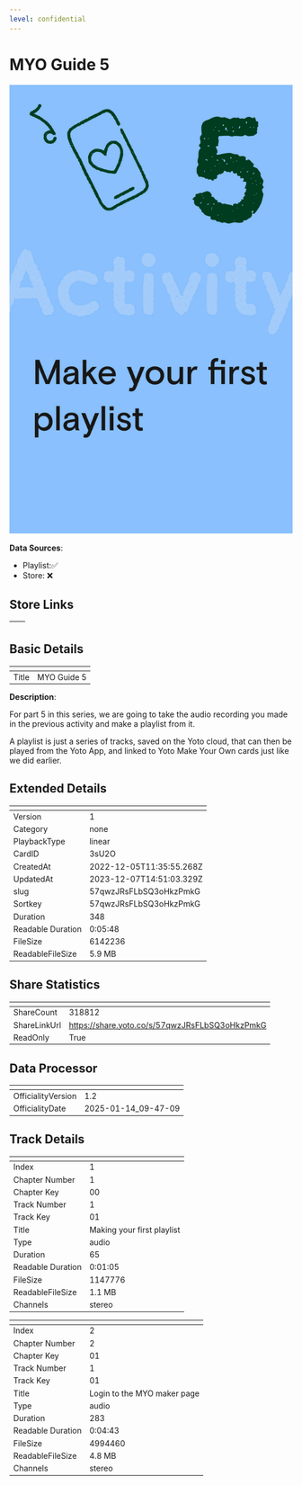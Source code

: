 ```yaml
---
level: confidential
---
```

# MYO Guide 5

![card_[3sU2O].png](../../img/cards/card_[3sU2O].png)

**Data Sources**: 

- Playlist:✅
- Store: ❌


## Store Links

| <!-- --> | <!-- --> |
| - | - |


## Basic Details

| <!-- --> | <!-- --> |
| - | - |
| Title | MYO Guide 5 |

**Description**:

For part 5 in this series, we are going to take the audio recording you made in the previous activity and make a playlist from it. 

A playlist is just a series of tracks, saved on the Yoto cloud, that can then be played from the Yoto App, and linked to Yoto Make Your Own cards just like we did earlier.



## Extended Details

| <!-- --> | <!-- --> |
| - | - |
| Version | 1 |
| Category | none |
| PlaybackType | linear |
| CardID | 3sU2O |
| CreatedAt | 2022-12-05T11:35:55.268Z |
| UpdatedAt | 2023-12-07T14:51:03.329Z |
| slug | 57qwzJRsFLbSQ3oHkzPmkG |
| Sortkey | 57qwzJRsFLbSQ3oHkzPmkG |
| Duration | 348 |
| Readable Duration | 0:05:48 |
| FileSize | 6142236 |
| ReadableFileSize | 5.9 MB |


## Share Statistics

| <!-- --> | <!-- --> |
| - | - |
| ShareCount | 318812 |
| ShareLinkUrl | https://share.yoto.co/s/57qwzJRsFLbSQ3oHkzPmkG |
| ReadOnly | True |


## Data Processor

| <!-- --> | <!-- --> |
| - | - |
| OfficialityVersion | 1.2
| OfficialityDate | 2025-01-14_09-47-09


## Track Details

| <!-- --> | <!-- --> |
| - | - |
| Index | 1 |
| Chapter Number | 1 |
| Chapter Key | 00 |
| Track Number | 1 |
| Track Key | 01 |
| Title | Making your first playlist |
| Type | audio |
| Duration | 65 |
| Readable Duration | 0:01:05 |
| FileSize | 1147776 |
| ReadableFileSize | 1.1 MB |
| Channels | stereo |

| <!-- --> | <!-- --> |
| - | - |
| Index | 2 |
| Chapter Number | 2 |
| Chapter Key | 01 |
| Track Number | 1 |
| Track Key | 01 |
| Title | Login to the MYO maker page |
| Type | audio |
| Duration | 283 |
| Readable Duration | 0:04:43 |
| FileSize | 4994460 |
| ReadableFileSize | 4.8 MB |
| Channels | stereo |

